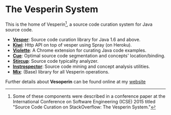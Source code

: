 # The Vesperin System

This is the home of Vesperin[^1], a source code curation system for Java source code. 

- [**Vesper**](https://github.com/vesperin/vesper): Source code curation library for Java 1.6 and above.
- [**Kiwi**](https://github.com/vesperin/kiwi): Http API on top of vesper using Spray (on Heroku).
- [**Violette**](https://github.com/vesperin/violette): A Chrome extension for curating Java code examples.
- [**Cue**](https://github.com/vesperin/cue): Optimal source code segmentation and concepts' location/binding.
- [**Stircup**](https://github.com/vesperin/stircup): Source code typicality analyzer.
- [**Instrospector**](https://github.com/vesperin/introspector): Source code mining and concept analysis utilities.
- [**Mix**](https://github.com/vesperin/mix): (Base) library for all Vesperin operations.


Further details about **Vesoperin** can be found online at my [website](huascarsanchez.com/posts/thesiswork/)

[^1]: Some of these components were described in a conference paper at the International Conference on Software Engineering (ICSE) 2015 titled "Source Code Curation on StackOverflow: The Vesperin System."
